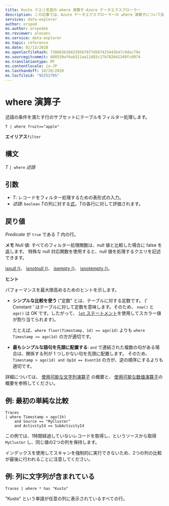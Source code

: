 ```yaml
---
title: Kusto クエリ言語の where 演算子-Azure データエクスプローラー
description: この記事では、Azure データエクスプローラーの where 演算子について説明します。
services: data-explorer
author: orspod
ms.author: orspodek
ms.reviewer: alexans
ms.service: data-explorer
ms.topic: reference
ms.date: 02/13/2020
ms.openlocfilehash: 738683b3042295678f7d507425443b47c9dec79e
ms.sourcegitcommit: 608539af6ab511aa11d82c17b782641340fc8974
ms.translationtype: MT
ms.contentlocale: ja-JP
ms.lasthandoff: 10/20/2020
ms.locfileid: "92251795"
---
```

# <a name="where-operator"></a>where 演算子

述語の条件を満たす行のサブセットにテーブルをフィルター処理します。

```kusto
T | where fruit=="apple"
```

**エイリアス**`filter`

## <a name="syntax"></a>構文

*T* `| where` *述語*

## <a name="arguments"></a>引数

* *T*: レコードをフィルター処理するための表形式の入力。
* *述語*: `boolean` *T*の列に対する[式](./scalar-data-types/bool.md)。*T*の各行に対して評価されます。

## <a name="returns"></a>戻り値

*Predicate* が `true` である *T* 内の行。

**メモ** Null 値: すべてのフィルター処理関数は、null 値と比較した場合に false を返します。 特殊な null 対応関数を使用すると、null 値を処理するクエリを記述できます。

[isnull ()](./isnullfunction.md)、 [isnotnull ()](./isnotnullfunction.md)、 [isempty ()](./isemptyfunction.md)、 [isnotempty ()](./isnotemptyfunction.md)。 

**ヒント**

パフォーマンスを最大限高めるためのヒントを示します。

* **シンプルな比較を使う** ("定数" とは、テーブルに対する定数です。 (' Constant ' はテーブルに対して定数を意味します。そのため、 `now()` と `ago()` は OK です。したがって、 [ `let` ステートメント](./letstatement.md)を使用してスカラー値が割り当てられます)。

    たとえば、`where floor(Timestamp, 1d) == ago(1d)` よりも `where Timestamp >= ago(1d)` の方が適切です。

* **最もシンプルな語句を先頭に配置する**: `and` で連結された複数の句がある場合は、関係する列が 1 つしかない句を先頭に配置します。 そのため、 `Timestamp > ago(1d) and OpId == EventId` の方が、逆の順序にするよりも適切です。

詳細については、 [使用可能な文字列演算子](./datatypes-string-operators.md) の概要と、 [使用可能な数値演算子](./numoperators.md)の概要を参照してください。

## <a name="example-simple-comparisons-first"></a>例: 最初の単純な比較

```kusto
Traces
| where Timestamp > ago(1h)
    and Source == "MyCluster"
    and ActivityId == SubActivityId 
```

この例では、1時間経過していないレコードを取得し、というソースから取得 `MyCluster` し、同じ値の2つの列を保持します。 

インデックスを使用してスキャンを強制的に実行できないため、2つの列の比較が最後に行われることに注意してください。

## <a name="example-columns-contain-string"></a>例: 列に文字列が含まれている

```kusto
Traces | where * has "Kusto"
```

"Kusto" という単語が任意の列に表示されているすべての行。
 

